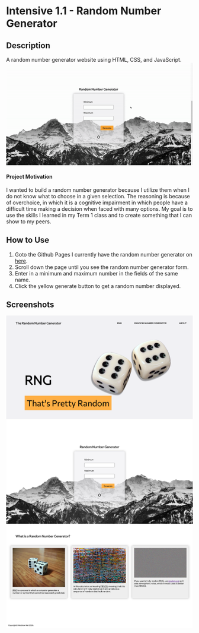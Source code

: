 # Intensive 1.1 - Random Number Generator

## Description
A random number generator website using HTML, CSS, and JavaScript.
![](screenshots/rng-demo.gif)

#### Project Motivation
I wanted to build a random number generator because I utilize them when I do not know what to choose in a given selection. The reasoning is because of overchoice, in which it is a cognitive impairment in which people have a difficult time making a decision when faced with many options. My goal is to use the skills I learned in my Term 1 class and to create something that I can show to my peers.

## How to Use
1. Goto the Github Pages I currently have the random number generator on [here](https://matthewwei35.github.io/).
2. Scroll down the page until you see the random number generator form.
3. Enter in a minimum and maximum number in the fields of the same name.
4. Click the yellow generate button to get a random number displayed.

## Screenshots
![Screenshot of website banner](screenshots/rng-1.png)
![Screenshot of random number generator](screenshots/rng-2.png)
![Screenshot of website information](screenshots/rng-3.png)
